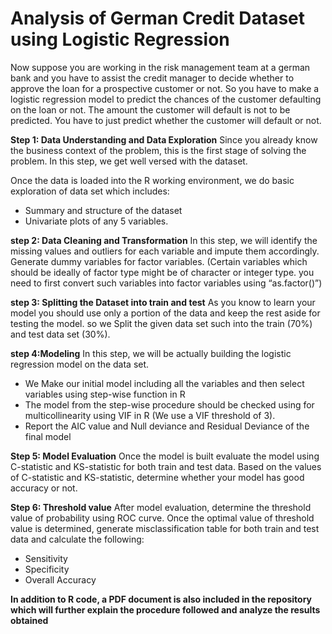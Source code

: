 # Analysis of German Credit Dataset using Logistic Regression

Now suppose you are working in the risk management team at a german bank and you have to assist the credit manager to decide whether to approve the loan for a prospective customer or not. So you have to make a logistic regression model to predict the chances of the customer defaulting on the loan or not. The amount the customer will default is not to be predicted. You have to just predict whether the customer will default or not.

**Step 1: Data Understanding and Data Exploration**
Since you already know the business context of the problem, this is the first  stage of solving the problem. In this step, we  get well versed with the dataset. 
 
Once the data is loaded into the R working environment, we do basic exploration of data set which includes:
* Summary and structure of the dataset
* Univariate plots of any 5 variables. 

**step 2: Data Cleaning and Transformation**
In this step, we will identify the missing values and outliers for each variable and impute them accordingly.
Generate dummy variables for factor variables. (Certain variables which should be ideally of factor type might be of character or integer type. you need to first convert such variables into factor variables using “as.factor()”)

**step 3: Splitting the Dataset into train and test**
As you know to learn your model you should use only a portion of the data and keep the rest aside for testing the model. so we Split the given data set such into the train (70%) and test data set (30%). 
 
**step 4:Modeling**
In this step, we will be actually building the logistic regression model on the data set.
* We Make our initial model including all the variables and then select variables using step-wise function in R
* The model from the step-wise procedure should be checked using for multicollinearity using VIF in R (We use a VIF threshold of 3).
* Report the AIC value and Null deviance and Residual Deviance of the final model

**Step 5: Model Evaluation**
Once the model is built evaluate the model using C-statistic and KS-statistic for both train and test data. Based on the values of C-statistic and KS-statistic, determine whether your model has good accuracy or not.
 
**Step 6: Threshold value**
After model evaluation, determine the threshold value of probability using ROC curve. Once the optimal value of threshold value is determined, generate misclassification table for both train and test data and calculate the following:
* Sensitivity
* Specificity
* Overall Accuracy

**In addition to R code, a PDF document is also included in the repository which will further explain the procedure followed and analyze the results obtained**





